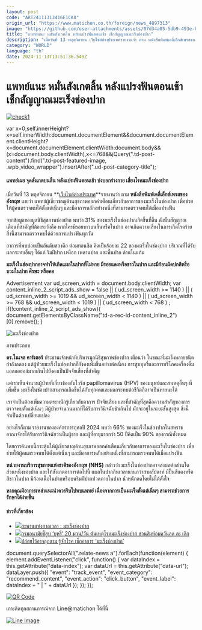```yaml
---
layout: post
code: "ART24111313416E1CK8"
origin_url: "https://www.matichon.co.th/foreign/news_4897313"
image: "https://github.com/user-attachments/assets/07d34a05-5db9-493e-b273-e8888ab618c3"
title: "แพทย์แนะ หมั่นสังเกตลิ้น หลังแปรงฟันตอนเช้า เช็กสัญญาณมะเร็งช่องปาก"
description: "เมื่อวันที่ 13 พฤศจิกายน เว็บไซต์ต่างประเทศรายงานว่า ตาม หนังสือพิมพ์เดลี่เอ็กซ์เพรสของอังกฤษ เผยว่า"
category: "WORLD"
language: "th"
date: 2024-11-13T13:51:36.549Z
---
```


# แพทย์แนะ หมั่นสังเกตลิ้น หลังแปรงฟันตอนเช้า เช็กสัญญาณมะเร็งช่องปาก

[![](https://www.matichon.co.th/wp-content/uploads/2024/11/check1.jpg "check1")](https://www.matichon.co.th/wp-content/uploads/2024/11/check1.jpg)

var x=0;self.innerHeight?x=self.innerWidth:document.documentElement&&document.documentElement.clientHeight?x=document.documentElement.clientWidth:document.body&&(x=document.body.clientWidth),x<=768&&jQuery(".td-post-content").find(".td-post-featured-image, .wpb\_video\_wrapper").insertAfter(".ud-post-category-title");

#### **แพทย์เผย จุดสังเกตบนลิ้น หลังแปรงฟันตอนเช้า บ่งบอกร่างกาย เสี่ยงโรคมะเร็งช่องปาก**

เมื่อวันที่ 13 พฤศจิกายน **[เว็บไซต์ต่างประเทศ](https://soha.vn/danh-rang-ma-thay-dau-hieu-nay-coi-chung-ung-thu-go-cua-198241109134100956.htm)**รายงานว่า ตาม **หนังสือพิมพ์เดลี่เอ็กซ์เพรสของอังกฤษ** เผยว่า แพทย์ผู้เชี่ยวชาญด้านสุขภาพออกคำเตือนเกี่ยวกับอาการของมะเร็งในช่องปาก เพื่อช่วยให้ผู้คนตรวจพบได้ตั้งแต่เนิ่นๆ และมีอาการหลักอย่างหนึ่งที่สามารถตรวจพบได้เมื่อแปรงฟัน

จากข้อมูลของมูลนิธิสุขภาพช่องปาก พบว่า 31% ของมะเร็งในช่องปากเกิดขึ้นที่ลิ้น ดังนั้นสัญญาณเตือนที่สำคัญที่ต้องระวังคือ หากใครมีรอยขาวบนลิ้นหรือในปาก อาจเกิดความเสี่ยงในการเกิดโรคร้าย สิ่งนี้สามารถตรวจพบได้ด้วยการแปรงฟันทุกวัน

อาการที่พบบ่อยเป็นอันดับสองคือ ต่อมทอนซิล คิดเป็นร้อยละ 22 ของมะเร็งในช่องปาก บริเวณที่ได้รับผลกระทบอื่นๆ ได้แก่ ริมฝีปาก เหงือก เพดานปาก และพื้นปาก ด้านในแก้ม

**มะเร็งในช่องปากอาจทำให้เกิดแผลในปากที่ไม่หาย มีรอยแดงหรือขาวในปาก และมีก้อนผิดปกติหรือบวมในปาก ศีรษะ หรือคอ**

Advertisement var ud\_screen\_width = document.body.clientWidth; var content\_inline\_2\_script\_ads\_show = false || ( ud\_screen\_width >= 1140 ) || ( ud\_screen\_width >= 1019 && ud\_screen\_width < 1140 ) || ( ud\_screen\_width >= 768 && ud\_screen\_width < 1019 ) || ( ud\_screen\_width < 768 ) ; if(!content\_inline\_2\_script\_ads\_show){ document.getElementsByClassName("td-a-rec-id-content\_inline\_2")\[0\].remove(); }

![มะเร็งช่องปาก](https://www.matichon.co.th/wp-content/uploads/2024/11/portrait-young-smiling-girl-cleaning-her-teeth_1331143-696x479-1.jpg)

ภาพประกอบ

**ดร.ไนเจล คาร์เตอร์** ประธานเจ้าหน้าที่บริหารมูลนิธิสุขภาพช่องปาก เตือนว่า ในขณะที่มะเร็งหลายชนิดกำลังลดลง แต่ผู้ป่วยมะเร็งในช่องปากก็ยังคงเพิ่มขึ้นอย่างต่อเนื่อง การสูบบุหรี่และการบริโภคเครื่องดื่มแอลกอฮอล์มากเกินไปยังคงเป็นปัจจัยเสี่ยงที่สำคัญ

แต่เราเห็นจำนวนผู้ป่วยที่เกี่ยวข้องกับไวรัส papillomavirus (HPV) ของมนุษย์และสาเหตุอื่นๆ ที่เพิ่มขึ้น มะเร็งในช่องปากสามารถเกิดขึ้นได้กับทุกคนและผลกระทบต่อชีวิตก็อาจเป็นหายนะได้

เราจำเป็นต้องเพิ่มความตระหนักรู้เกี่ยวกับอาการ ปัจจัยเสี่ยง และที่สำคัญที่สุดคือความสำคัญของการตรวจพบตั้งแต่เนิ่นๆ มีผู้ป่วยจำนวนมากที่ได้รับการวินิจฉัยช้าเกินไป มักจะอยู่ในระยะขั้นสูงสุด สิ่งนี้จำเป็นต้องเปลี่ยนแปลง

อย่างไรก็ตาม รายงานขององค์กรการกุศลปี 2024 พบว่า 66% ของมะเร็งในช่องปากในสหราชอาณาจักรได้รับการวินิจฉัยว่าเป็นผู้ชาย และผู้ที่อายุมากกว่า 50 ปีคิดเป็น 90% ของกรณีทั้งหมด

โดยการค้นพบนี้กระตุ้นให้ผู้เชี่ยวชาญด้านสุขภาพออกคำเตือนเกี่ยวกับอาการของมะเร็งในช่องปาก เพื่อช่วยให้ผู้คนตรวจพบได้ตั้งแต่เนิ่นๆ และมีอาการหลักอย่างหนึ่งที่สามารถตรวจพบได้เมื่อแปรงฟัน

**หน่วยงานบริการสุขภาพแห่งชาติของอังกฤษ (NHS)** กล่าวว่า มะเร็งในช่องปากอาจส่งผลต่อส่วนใดส่วนหนึ่งของปาก และให้สังเกตอาการต่อไปนี้ แผลในปากกินเวลานานกว่าสามสัปดาห์ มีปื้นสีแดงหรือสีขาวในปาก มีก้อนเนื้อในปากหรือบนริมฝีปากปวดภายในปาก น้ำหนักลดโดยไม่ได้ตั้งใจ

**หากคุณมีอาการเหล่าแนะนำควรรีบไปพบแพทย์ เนื่องจากการเป็นมะเร็งตั้งแต่เนิ่นๆ สามารถช่วยการรักษาได้ง่ายขึ้น**

#### ข่าวที่เกี่ยวข้อง

*   [![](https://www.matichon.co.th/wp-content/uploads/2023/11/ภป.สะพาน.jpg)สะพานแห่งกาลเวลา : มะเร็งช่องปาก](https://www.matichon.co.th/columnists/news_4300509)
*   [![](https://www.matichon.co.th/wp-content/uploads/2023/05/S__336527461.jpg)กรมอนามัยชี้สูบ ‘บุหรี่’ 20 มวน/วัน ต้นเหตุโรคมะเร็งช่องปาก ชวนสิงห์อมควันลด ละ เลิก](https://www.matichon.co.th/local/quality-life/news_4006530)
*   [![](https://www.matichon.co.th/wp-content/uploads/2021/03/มะเร็งช่องปาก.jpg)ปล่อยไว้อาจลุกลาม รู้จักโรค เช็กอาการ ‘มะเร็งช่องปาก’](https://www.matichon.co.th/lifestyle/news_2637734)

document.querySelectorAll(".relate-news a").forEach(function(element) { element.addEventListener("click", function() { var dataIndex = this.getAttribute("data-index"); var dataUrl = this.getAttribute("data-url"); dataLayer.push({ "event": "track\_event", "event\_category": "recommend\_content", "event\_action": "click\_button", "event\_label": dataIndex + " | " + dataUrl }); }); });

[![QR Code](https://www.matichon.co.th/wp-content/uploads/2023/07/wob1371z.jpg)](https://lin.ee/ht0nDxX)

เกาะติดทุกสถานการณ์จาก Line@matichon ได้ที่นี่

[![Line Image](https://www.matichon.co.th/wp-content/uploads/2023/07/th.png)](https://lin.ee/ht0nDxX)